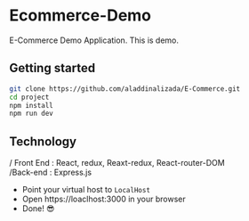 
# Ecommerce-Demo 

E-Commerce Demo Application.
This is demo. 

## Getting started 
```bash
git clone https://github.com/aladdinalizada/E-Commerce.git
cd project
npm install
npm run dev
```
## Technology
/ Front End : React, redux, Reaxt-redux, React-router-DOM
<br/>
/Back-end : Express.js
- Point your virtual host to `LocalHost` 
- Open https://loaclhost:3000 in your browser
- Done! 😎
